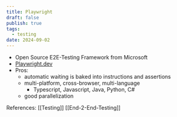 ```yaml
---
title: Playwright
draft: false
publish: true
tags:
  - testing
date: 2024-09-02
---
```

- Open Source E2E-Testing Framework from Microsoft
- [Playwright.dev](https://playwright.dev)
- Pros:
	- automatic waiting is baked into instructions and assertions
	- multi-platform, cross-browser, multi-language
		- Typescript, Javascript, Java, Python, C#
	- good parallelization

References: [[Testing]] [[End-2-End-Testing]]